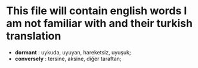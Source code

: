 # This file will contain english words I am not familiar with and their turkish translation
- **dormant** : uykuda, uyuyan, hareketsiz, uyuşuk;
- **conversely** : tersine, aksine, diğer taraftan;